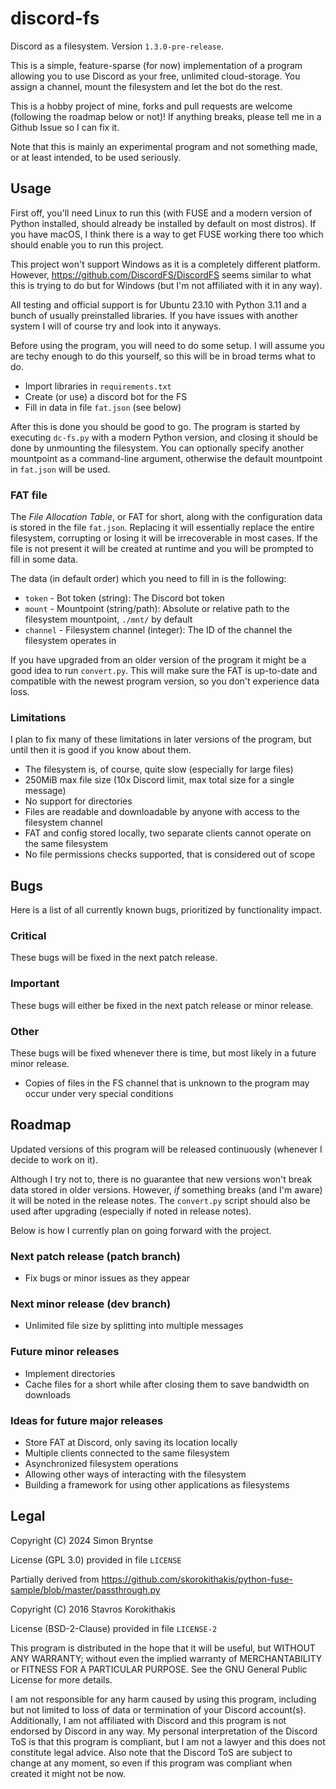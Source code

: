 # discord-fs
Discord as a filesystem.
Version `1.3.0-pre-release`.

This is a simple, feature-sparse (for now) implementation of a program allowing you to use Discord as your free, unlimited cloud-storage.
You assign a channel, mount the filesystem and let the bot do the rest.

This is a hobby project of mine, forks and pull requests are welcome (following the roadmap below or not)!
If anything breaks, please tell me in a Github Issue so I can fix it.

Note that this is mainly an experimental program and not something made, or at least intended, to be used seriously.

## Usage
First off, you'll need Linux to run this (with FUSE and a modern version of Python installed, should already be installed by default on most distros).
If you have macOS, I think there is a way to get FUSE working there too which should enable you to run this project.

This project won't support Windows as it is a completely different platform.
However, https://github.com/DiscordFS/DiscordFS seems similar to what this is trying to do but for Windows (but I'm not affiliated with it in any way).

All testing and official support is for Ubuntu 23.10 with Python 3.11 and a bunch of usually preinstalled libraries.
If you have issues with another system I will of course try and look into it anyways.

Before using the program, you will need to do some setup.
I will assume you are techy enough to do this yourself, so this will be in broad terms what to do.
- Import libraries in `requirements.txt`
- Create (or use) a discord bot for the FS
- Fill in data in file `fat.json` (see below)

After this is done you should be good to go.
The program is started by executing `dc-fs.py` with a modern Python version, and closing it should be done by unmounting the filesystem.
You can optionally specify another mountpoint as a command-line argument, otherwise the default mountpoint in `fat.json` will be used.

### FAT file
The _File Allocation Table_, or FAT for short, along with the configuration data is stored in the file `fat.json`.
Replacing it will essentially replace the entire filesystem, corrupting or losing it will be irrecoverable in most cases.
If the file is not present it will be created at runtime and you will be prompted to fill in some data.

The data (in default order) which you need to fill in is the following:
- `token` - Bot token (string): The Discord bot token
- `mount` - Mountpoint (string/path): Absolute or relative path to the filesystem mountpoint, `./mnt/` by default
- `channel` - Filesystem channel (integer): The ID of the channel the filesystem operates in

If you have upgraded from an older version of the program it might be a good idea to run `convert.py`.
This will make sure the FAT is up-to-date and compatible with the newest program version, so you don't experience data loss.

### Limitations
I plan to fix many of these limitations in later versions of the program, but until then it is good if you know about them.
- The filesystem is, of course, quite slow (especially for large files)
- 250MiB max file size (10x Discord limit, max total size for a single message)
- No support for directories
- Files are readable and downloadable by anyone with access to the filesystem channel
- FAT and config stored locally, two separate clients cannot operate on the same filesystem
- No file permissions checks supported, that is considered out of scope

## Bugs
Here is a list of all currently known bugs, prioritized by functionality impact.

### Critical
These bugs will be fixed in the next patch release.

### Important
These bugs will either be fixed in the next patch release or minor release.

### Other
These bugs will be fixed whenever there is time, but most likely in a future minor release.
- Copies of files in the FS channel that is unknown to the program may occur under very special conditions

## Roadmap
Updated versions of this program will be released continuously (whenever I decide to work on it).

Although I try not to, there is no guarantee that new versions won't break data stored in older versions.
However, _if_ something breaks (and I'm aware) it will be noted in the release notes.
The `convert.py` script should also be used after upgrading (especially if noted in release notes).

Below is how I currently plan on going forward with the project.

### Next patch release (patch branch)
- Fix bugs or minor issues as they appear

### Next minor release (dev branch)
- Unlimited file size by splitting into multiple messages

### Future minor releases
- Implement directories
- Cache files for a short while after closing them to save bandwidth on downloads

### Ideas for future major releases
- Store FAT at Discord, only saving its location locally
- Multiple clients connected to the same filesystem
- Asynchronized filesystem operations
- Allowing other ways of interacting with the filesystem
- Building a framework for using other applications as filesystems

## Legal
Copyright (C) 2024 Simon Bryntse

License (GPL 3.0) provided in file `LICENSE`

Partially derived from https://github.com/skorokithakis/python-fuse-sample/blob/master/passthrough.py

Copyright (C) 2016 Stavros Korokithakis

License (BSD-2-Clause) provided in file `LICENSE-2`

This program is distributed in the hope that it will be useful, but WITHOUT ANY WARRANTY;
without even the implied warranty of MERCHANTABILITY or FITNESS FOR A PARTICULAR PURPOSE.
See the GNU General Public License for more details.

I am not responsible for any harm caused by using this program, including but not limited to loss of data or termination of your Discord account(s).
Additionally, I am not affiliated with Discord and this program is not endorsed by Discord in any way.
My personal interpretation of the Discord ToS is that this program is compliant, but I am not a lawyer and this does not constitute legal advice.
Also note that the Discord ToS are subject to change at any moment, so even if this program was compliant when created it might not be now.
